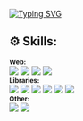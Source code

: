 [![Typing SVG](https://readme-typing-svg.demolab.com?font=Inter&weight=600&pause=3000&color=F7F7F7&vCenter=true&random=false&width=435&height=30&lines=hey+there%2C+it's+em1!+%F0%9F%8C%8C)](https://git.io/typing-svg)

## ⚙️ Skills:
<sub><b>Web: </b></sub>   
<img src="https://i.imgur.com/boGhGFo.png"> <img src="https://i.imgur.com/X2V3By8.png"> <img src="https://i.imgur.com/qwulFC3.png"> <img src="https://i.imgur.com/TBxHuGN.png">    
<sub><b>Libraries: </b></sub>  
<img src="https://i.imgur.com/1rwKZIN.png"> <img src="https://i.imgur.com/rqgvyB2.png"> <img src="https://i.imgur.com/ZIWqCmH.png"> <img src="https://i.imgur.com/mGoGgJ8.png"> <img src="https://i.imgur.com/iNeYxOl.png"> <img src="https://i.imgur.com/w6tqnX3.png">   
<sub><b>Other: </b></sub>   
<img src="https://i.imgur.com/VEgLuo7.png"> <img src="https://i.imgur.com/Ol9E2cJ.png"> 




<!--
### Hi there 👋

**em1png/em1png** is a ✨ _special_ ✨ repository because its `README.md` (this file) appears on your GitHub profile.

Here are some ideas to get you started:

- 🔭 I’m currently working on ...
- 🌱 I’m currently learning ...
- 👯 I’m looking to collaborate on ...
- 🤔 I’m looking for help with ...
- 💬 Ask me about ...
- 📫 How to reach me: ...
- 😄 Pronouns: ...
- ⚡ Fun fact: ...
-->
